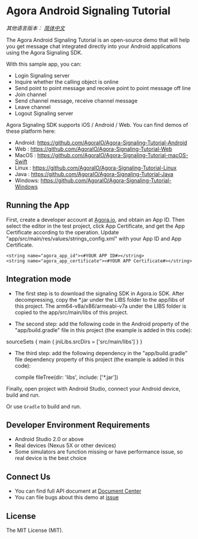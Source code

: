# Agora Android Signaling Tutorial

*其他语言版本： [简体中文](README.md)*

The Agora Android Signaling Tutorial is an open-source demo that will help you get message chat integrated directly into your Android applications using the Agora Signaling SDK.

With this sample app, you can:

- Login Signaling server
- Inquire whether the calling object is online
- Send point to point message and receive point to point message off line
- Join channel
- Send channel message, receive channel message
- Leave channel
- Logout Signaling server

Agora Signaling SDK supports iOS / Android / Web. You can find demos of these platform here:

- Android: https://github.com/AgoraIO/Agora-Signaling-Tutorial-Android
- Web : https://github.com/AgoraIO/Agora-Signaling-Tutorial-Web
- MacOS : https://github.com/AgoraIO/Agora-Signaling-Tutorial-macOS-Swift
- Linux : https://github.com/AgoraIO/Agora-Signaling-Tutorial-Linux
- Java : https://github.com/AgoraIO/Agora-Signaling-Tutorial-Java
- Windows: https://github.com/AgoraIO/Agora-Signaling-Tutorial-Windows


## Running the App
First, create a developer account at [Agora.io](https://dashboard.agora.io/signin/), and obtain an App ID.
Then select the editor in the test project, click App Certificate, and get the App Certificate according to the operation.
Update "app/src/main/res/values/strings_config.xml" with your App ID and App Certificate.

```
<string name="agora_app_id"><#YOUR APP ID#></string>
<string name="agora_app_certificate"><#YOUR APP Certificate#></string>
```
## Integration mode
- The first step is to download the signaling SDK in Agora.io SDK. After decompressing, copy the *.jar under the LIBS folder to the app/libs of this project. The arm64-v8a/x86/armeabi-v7a under the LIBS folder is copied to the app/src/main/libs of this project.

- The second step: add the following code in the Android property of the "app/build.gradle" file in this project (the example is added in this code):

 sourceSets {
        main {
            jniLibs.srcDirs = ['src/main/libs']
        }
    }
- The third step: add the following dependency in the "app/build.gradle" file dependency property of this project (the example is added in this code):

  compile fileTree(dir: 'libs', include: ['*.jar'])


Finally, open project with Android Studio, connect your Android device, build and run.

Or use `Gradle` to build and run.

## Developer Environment Requirements
- Android Studio 2.0 or above
- Real devices (Nexus 5X or other devices)
- Some simulators are function missing or have performance issue, so real device is the best choice

## Connect Us
- You can find full API document at [Document Center](https://docs.agora.io/en/)
- You can file bugs about this demo at [issue](https://github.com/AgoraIO/Agora-Android-Tutorial-1to1/issues)

## License
The MIT License (MIT).
